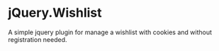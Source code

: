 jQuery.Wishlist
===============

A simple jquery plugin for manage a wishlist with cookies and without registration needed.
